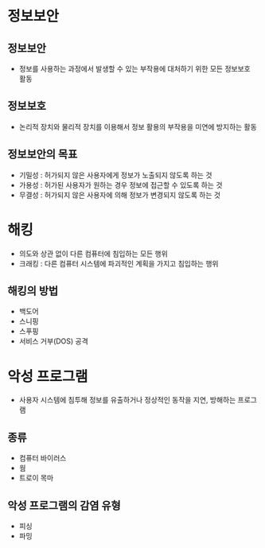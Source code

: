# 정보보안

## 정보보안

- 정보를 사용하는 과정에서 발생할 수 있는 부작용에 대처하기 위한 모든 정보보호 활동

## 정보보호

- 논리적 장치와 물리적 장치를 이용해서 정보 활용의 부작용을 미연에 방지하는 활동

## 정보보안의 목표

- 기밀성 : 허가되지 않은 사용자에게 정보가 노출되지 않도록 하는 것
- 가용성 : 허가된 사용자가 원하는 경우 정보에 접근할 수 있도록 하는 것
- 무결성 : 허가되지 않은 사용자에 의해 정보가 변경되지 않도록 하는 것

# 해킹

- 의도와 상관 없이 다른 컴퓨터에 침입하는 모든 행위
- 크래킹 : 다른 컴퓨터 시스템에 파괴적인 계획을 가지고 침입하는 행위

## 해킹의 방법

- 백도어
- 스니핑
- 스푸핑
- 서비스 거부(DOS) 공격

# 악성 프로그램

- 사용자 시스템에 침투해 정보를 유출하거나 정상적인 동작을 지연, 방해하는 프로그램

## 종류

- 컴퓨터 바이러스
- 웜
- 트로이 목마

## 악성 프로그램의 감염 유형

- 피싱
- 파밍
